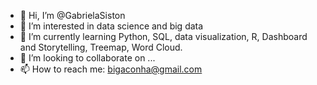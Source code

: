 - 👋 Hi, I’m @GabrielaSiston
- 👀 I’m interested in data science and big data
- 🌱 I’m currently learning Python, SQL, data visualization, R, Dashboard and Storytelling, Treemap, Word Cloud.
- 💞️ I’m looking to collaborate on ...
- 📫 How to reach me: bigaconha@gmail.com

<!---
GabrielaSiston/GabrielaSiston is a ✨ special ✨ repository because its `README.md` (this file) appears on your GitHub profile.
You can click the Preview link to take a look at your changes.
--->
